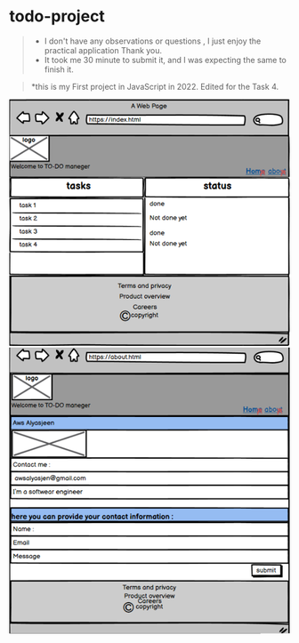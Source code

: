 # todo-project
>*  I don't have any  observations or questions , I just enjoy the practical application Thank you.
>* It took me 30 minute to submit it, and I was expecting the same to finish it.

>*this is my First project in JavaScript in 2022.
Edited for the Task 4.


![indexWireframe](./assets/index.png)
![aboutWireframe](./assets/about.png)



